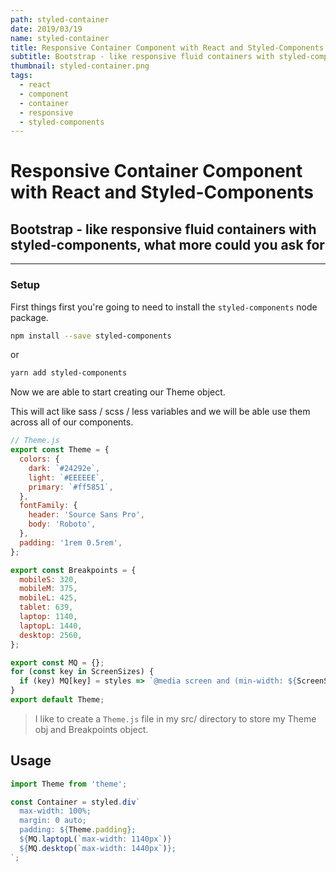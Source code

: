 ```yaml
---
path: styled-container
date: 2019/03/19
name: styled-container
title: Responsive Container Component with React and Styled-Components.
subtitle: Bootstrap - like responsive fluid containers with styled-components, what more could you ask for.
thumbnail: styled-container.png
tags:
  - react
  - component
  - container
  - responsive
  - styled-components
---
```


# Responsive Container Component with React and Styled-Components

## Bootstrap - like responsive fluid containers with styled-components, what more could you ask for

<info></info>

---

### Setup

First things first you're going to need to install the `styled-components` node package.

```bash
npm install --save styled-components
```

or

```bash
yarn add styled-components
```

Now we are able to start creating our Theme object.

This will act like sass / scss / less variables and we will be able use them across all of our components.

```javascript
// Theme.js
export const Theme = {
  colors: {
    dark: `#24292e`,
    light: `#EEEEEE`,
    primary: `#ff5851`,
  },
  fontFamily: {
    header: 'Source Sans Pro',
    body: 'Roboto',
  },
  padding: '1rem 0.5rem',
};

export const Breakpoints = {
  mobileS: 320,
  mobileM: 375,
  mobileL: 425,
  tablet: 639,
  laptop: 1140,
  laptopL: 1440,
  desktop: 2560,
};

export const MQ = {};
for (const key in ScreenSizes) {
  if (key) MQ[key] = styles => `@media screen and (min-width: ${ScreenSizes[key]}px) { ${styles} }`;
}
export default Theme;
```

> I like to create a `Theme.js` file in my src/ directory to store my Theme obj and Breakpoints object.

## Usage

```javascript
import Theme from 'theme';

const Container = styled.div`
  max-width: 100%;
  margin: 0 auto;
  padding: ${Theme.padding};
  ${MQ.laptopL(`max-width: 1140px`)}
  ${MQ.desktop(`max-width: 1440px`)};
`;
```
